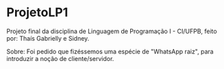 # ProjetoLP1

Projeto final da disciplina de Linguagem de Programação I - CI/UFPB, feito por: Thaís Gabrielly e Sidney.

Sobre:
  Foi pedido que fizéssemos uma espécie de "WhatsApp raiz", para introduzir a noção de cliente/servidor.
